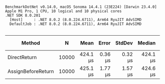 ```

BenchmarkDotNet v0.14.0, macOS Sonoma 14.4.1 (23E224) [Darwin 23.4.0]
Apple M1 Pro, 1 CPU, 10 logical and 10 physical cores
.NET SDK 8.0.201
  [Host]     : .NET 8.0.2 (8.0.224.6711), Arm64 RyuJIT AdvSIMD
  DefaultJob : .NET 8.0.2 (8.0.224.6711), Arm64 RyuJIT AdvSIMD


```

| Method             | N     |     Mean |   Error |  StdDev |   Median | Ratio |    Gen0 |    Gen1 |    Gen2 | Allocated | Alloc Ratio |
| ------------------ | ----- | -------: | ------: | ------: | -------: | ----: | ------: | ------: | ------: | --------: | ----------: |
| DirectReturn       | 10000 | 424.1 μs | 0.36 μs | 0.32 μs | 424.1 μs |  1.00 | 83.0078 | 41.5039 | 41.5039 | 568.95 KB |        1.00 |
| AssignBeforeReturn | 10000 | 425.1 μs | 1.77 μs | 1.57 μs | 424.6 μs |  1.00 | 83.0078 | 41.5039 | 41.5039 | 568.95 KB |        1.00 |
